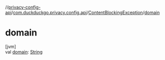 //[privacy-config-api](../../../index.md)/[com.duckduckgo.privacy.config.api](../index.md)/[ContentBlockingException](index.md)/[domain](domain.md)

# domain

[jvm]\
val [domain](domain.md): [String](https://kotlinlang.org/api/latest/jvm/stdlib/kotlin/-string/index.html)
